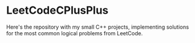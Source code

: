 # LeetCodeCPlusPlus
Here's the repository with my small C++ projects, implementing solutions for the most common logical problems from LeetCode.
